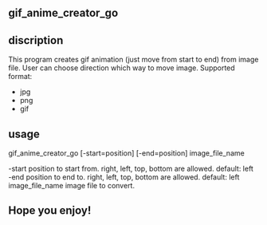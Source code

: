 ## gif_anime_creator_go

## discription

This program creates gif animation (just move from start to end) from image file.
User can choose direction which way to move image.
Supported format:

- jpg
- png
- gif

## usage

gif_anime_creator_go [-start=position] [-end=position] image_file_name

  -start           position to start from. right, left, top, bottom are allowed. default: left  
  -end             position to end to. right, left, top, bottom are allowed. default: left
  image_file_name  image file to convert.


## Hope you enjoy!
